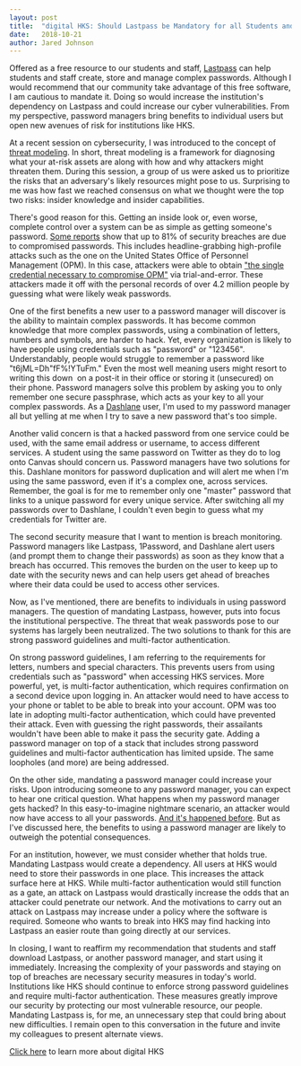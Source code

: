 ```yaml
---
layout: post
title:  "digital HKS: Should Lastpass be Mandatory for all Students and Staff?"
date:   2018-10-21
author: Jared Johnson
---
```


Offered as a free resource to our students and staff, [Lastpass](https://lastpass.com/harvard/) can help students and staff create, store and manage complex passwords. Although I would recommend that our community take advantage of this free software, I am cautious to mandate it. Doing so would increase the institution's dependency on Lastpass and could increase our cyber vulnerabilities. From my perspective, password managers bring benefits to individual users but open new avenues of risk for institutions like HKS. 

At a recent session on cybersecurity, I was introduced to the concept of [threat modeling](https://ssd.eff.org/en/module/assessing-your-risks). In short, threat modeling is a framework for diagnosing what your at-risk assets are along with how and why attackers might threaten them. During this session, a group of us were asked us to prioritize the risks that an adversary's likely resources might pose to us. Surprising to me was how fast we reached consensus on what we thought were the top two risks: insider knowledge and insider capabilities. 

There's good reason for this. Getting an inside look or, even worse, complete control over a system can be as simple as getting someone's password. [Some reports](https://www.cso.com.au/mediareleases/29642/hacked-passwords-cause-81-of-data-breaches/) show that up to 81% of security breaches are due to compromised passwords. This includes headline-grabbing high-profile attacks such as the one on the United States Office of Personnel Management (OPM). In this case, attackers were able to obtain ["the single credential necessary to compromise OPM"](https://www.wired.com/2016/10/inside-cyberattack-shocked-us-government/) via trial-and-error. These attackers made it off with the personal records of over 4.2 million people by guessing what were likely weak passwords.

One of the first benefits a new user to a password manager will discover is the ability to maintain complex passwords. It has become common knowledge that more complex passwords, using a combination of letters, numbers and symbols, are harder to hack. Yet, every organization is likely to have people using credentials such as "password" or "123456". Understandably, people would struggle to remember a password like "t6jML=Dh"fF%!YTuFm." Even the most well meaning users might resort to writing this down  on a post-it in their office or storing it (unsecured) on their phone. Password managers solve this problem by asking you to only remember one secure passphrase, which acts as your key to all your complex passwords. As a [Dashlane](https://www.dashlane.com/) user, I'm used to my password manager all but yelling at me when I try to save a new password that's too simple. 

Another valid concern is that a hacked password from one service could be used, with the same email address or username, to access different services. A student using the same password on Twitter as they do to log onto Canvas should concern us. Password managers have two solutions for this. Dashlane monitors for password duplication and will alert me when I'm using the same password, even if it's a complex one, across services. Remember, the goal is for me to remember only one "master" password that links to a unique password for every unique service. After switching all my passwords over to Dashlane, I couldn't even begin to guess what my credentials for Twitter are. 

The second security measure that I want to mention is breach monitoring. Password managers like Lastpass, 1Password, and Dashlane alert users (and prompt them to change their passwords) as soon as they know that a breach has occurred. This removes the burden on the user to keep up to date with the security news and can help users get ahead of breaches where their data could be used to access other services. 

Now, as I've mentioned, there are benefits to individuals in using password managers. The question of mandating Lastpass, however, puts into focus the institutional perspective. The threat that weak passwords pose to our systems has largely been neutralized. The two solutions to thank for this are strong password guidelines and multi-factor authentication.

On strong password guidelines, I am referring to the requirements for letters, numbers and special characters. This prevents users from using credentials such as "password" when accessing HKS services. More powerful, yet, is multi-factor authentication, which requires confirmation on a second device upon logging in. An attacker would need to have access to your phone or tablet to be able to break into your account. OPM was too late in adopting multi-factor authentication, which could have prevented their attack. Even with guessing the right passwords, their assailants wouldn't have been able to make it pass the security gate. Adding a password manager on top of a stack that includes strong password guidelines and multi-factor authentication has limited upside. The same loopholes (and more) are being addressed. 

On the other side, mandating a password manager could increase your risks. Upon introducing someone to any password manager, you can expect to hear one critical question. What happens when my password manager gets hacked? In this easy-to-imagine nightmare scenario, an attacker would now have access to all your passwords. [And it's happened before](https://gizmodo.com/lastpass-defender-of-our-passwords-just-got-hacked-1711475964). But as I've discussed here, the benefits to using a password manager are likely to outweigh the potential consequences. 

For an institution, however, we must consider whether that holds true. Mandating Lastpass would create a dependency. All users at HKS would need to store their passwords in one place. This increases the attack surface here at HKS. While multi-factor authentication would still function as a gate, an attack on Lastpass would drastically increase the odds that an attacker could penetrate our network. And the motivations to carry out an attack on Lastpass may increase under a policy where the software is required. Someone who wants to break into HKS may find hacking into Lastpass an easier route than going directly at our services. 

In closing, I want to reaffirm my recommendation that students and staff download Lastpass, or another password manager, and start using it immediately. Increasing the complexity of your passwords and staying on top of breaches are necessary security measures in today's world. Institutions like HKS should continue to enforce strong password guidelines and require multi-factor authentication. These measures greatly improve our security by protecting our most vulnerable resource, our people. Mandating Lastpass is, for me, an unnecessary step that could bring about new difficulties. I remain open to this conversation in the future and invite my colleagues to present alternate views.

[Click here](https://projects.iq.harvard.edu/digitalhks/home) to learn more about digital HKS
